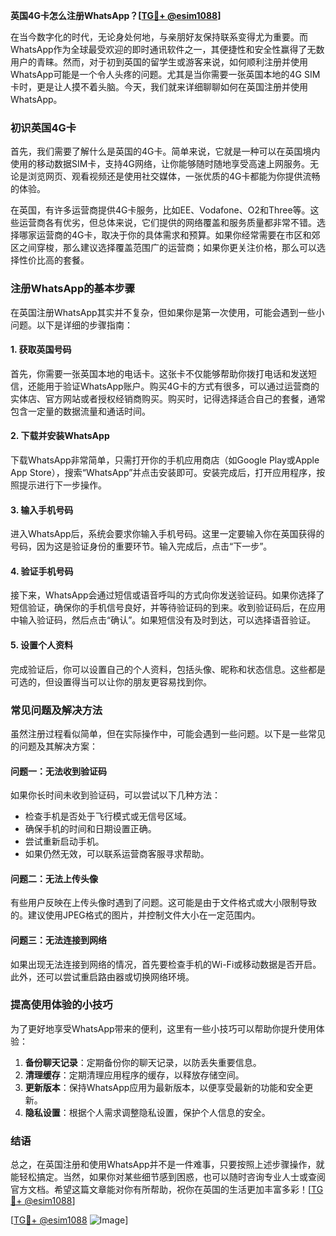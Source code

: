 **英国4G卡怎么注册WhatsApp？[[TG💪+ @esim1088](https://t.me/s/esim1088)]**

在当今数字化的时代，无论身处何地，与亲朋好友保持联系变得尤为重要。而WhatsApp作为全球最受欢迎的即时通讯软件之一，其便捷性和安全性赢得了无数用户的青睐。然而，对于初到英国的留学生或游客来说，如何顺利注册并使用WhatsApp可能是一个令人头疼的问题。尤其是当你需要一张英国本地的4G SIM卡时，更是让人摸不着头脑。今天，我们就来详细聊聊如何在英国注册并使用WhatsApp。

### 初识英国4G卡

首先，我们需要了解什么是英国的4G卡。简单来说，它就是一种可以在英国境内使用的移动数据SIM卡，支持4G网络，让你能够随时随地享受高速上网服务。无论是浏览网页、观看视频还是使用社交媒体，一张优质的4G卡都能为你提供流畅的体验。

在英国，有许多运营商提供4G卡服务，比如EE、Vodafone、O2和Three等。这些运营商各有优劣，但总体来说，它们提供的网络覆盖和服务质量都非常不错。选择哪家运营商的4G卡，取决于你的具体需求和预算。如果你经常需要在市区和郊区之间穿梭，那么建议选择覆盖范围广的运营商；如果你更关注价格，那么可以选择性价比高的套餐。

### 注册WhatsApp的基本步骤

在英国注册WhatsApp其实并不复杂，但如果你是第一次使用，可能会遇到一些小问题。以下是详细的步骤指南：

#### 1. 获取英国号码

首先，你需要一张英国本地的电话卡。这张卡不仅能够帮助你拨打电话和发送短信，还能用于验证WhatsApp账户。购买4G卡的方式有很多，可以通过运营商的实体店、官方网站或者授权经销商购买。购买时，记得选择适合自己的套餐，通常包含一定量的数据流量和通话时间。

#### 2. 下载并安装WhatsApp

下载WhatsApp非常简单，只需打开你的手机应用商店（如Google Play或Apple App Store），搜索“WhatsApp”并点击安装即可。安装完成后，打开应用程序，按照提示进行下一步操作。

#### 3. 输入手机号码

进入WhatsApp后，系统会要求你输入手机号码。这里一定要输入你在英国获得的号码，因为这是验证身份的重要环节。输入完成后，点击“下一步”。

#### 4. 验证手机号码

接下来，WhatsApp会通过短信或语音呼叫的方式向你发送验证码。如果你选择了短信验证，确保你的手机信号良好，并等待验证码的到来。收到验证码后，在应用中输入验证码，然后点击“确认”。如果短信没有及时到达，可以选择语音验证。

#### 5. 设置个人资料

完成验证后，你可以设置自己的个人资料，包括头像、昵称和状态信息。这些都是可选的，但设置得当可以让你的朋友更容易找到你。

### 常见问题及解决方法

虽然注册过程看似简单，但在实际操作中，可能会遇到一些问题。以下是一些常见的问题及其解决方案：

#### 问题一：无法收到验证码

如果你长时间未收到验证码，可以尝试以下几种方法：
- 检查手机是否处于飞行模式或无信号区域。
- 确保手机的时间和日期设置正确。
- 尝试重新启动手机。
- 如果仍然无效，可以联系运营商客服寻求帮助。

#### 问题二：无法上传头像

有些用户反映在上传头像时遇到了问题。这可能是由于文件格式或大小限制导致的。建议使用JPEG格式的图片，并控制文件大小在一定范围内。

#### 问题三：无法连接到网络

如果出现无法连接到网络的情况，首先要检查手机的Wi-Fi或移动数据是否开启。此外，还可以尝试重启路由器或切换网络环境。

### 提高使用体验的小技巧

为了更好地享受WhatsApp带来的便利，这里有一些小技巧可以帮助你提升使用体验：

1. **备份聊天记录**：定期备份你的聊天记录，以防丢失重要信息。
2. **清理缓存**：定期清理应用程序的缓存，以释放存储空间。
3. **更新版本**：保持WhatsApp应用为最新版本，以便享受最新的功能和安全更新。
4. **隐私设置**：根据个人需求调整隐私设置，保护个人信息的安全。

### 结语

总之，在英国注册和使用WhatsApp并不是一件难事，只要按照上述步骤操作，就能轻松搞定。当然，如果你对某些细节感到困惑，也可以随时咨询专业人士或查阅官方文档。希望这篇文章能对你有所帮助，祝你在英国的生活更加丰富多彩！[[TG💪+ @esim1088](https://t.me/s/esim1088)]

[[TG💪+ @esim1088](https://t.me/s/esim1088) ![Image](https://i.postimg.cc/4NQfJmqS/Snipaste-2025-05-13-00-14-12.png)]